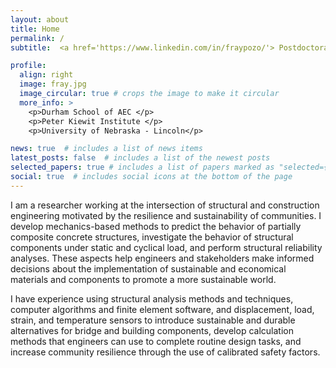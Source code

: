 ```yaml
---
layout: about
title: Home
permalink: /
subtitle:  <a href='https://www.linkedin.com/in/fraypozo/'> Postdoctoral Researcher </a>

profile:
  align: right
  image: fray.jpg
  image_circular: true # crops the image to make it circular
  more_info: >
    <p>Durham School of AEC </p>
    <p>Peter Kiewit Institute </p>
    <p>University of Nebraska - Lincoln</p>

news: true  # includes a list of news items
latest_posts: false  # includes a list of the newest posts
selected_papers: true # includes a list of papers marked as "selected={true}"
social: true  # includes social icons at the bottom of the page
---
```


I am a researcher working at the intersection of structural and construction engineering motivated by the resilience and sustainability of communities. I develop mechanics-based methods to predict the behavior of partially composite concrete structures, investigate the behavior of structural components under static and cyclical load, and perform structural reliability analyses. These aspects help engineers and stakeholders make informed decisions about the implementation of sustainable and economical materials and components to promote a more sustainable world.

I have experience using structural analysis methods and techniques, computer algorithms and finite element software, and displacement, load, strain, and temperature sensors to introduce sustainable and durable alternatives for bridge and building components, develop calculation methods that engineers can use to complete routine design tasks, and increase community resilience through the use of calibrated safety factors.